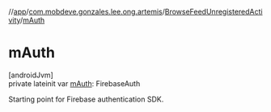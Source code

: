 //[app](../../../index.md)/[com.mobdeve.gonzales.lee.ong.artemis](../index.md)/[BrowseFeedUnregisteredActivity](index.md)/[mAuth](m-auth.md)

# mAuth

[androidJvm]\
private lateinit var [mAuth](m-auth.md): FirebaseAuth

Starting point for Firebase authentication SDK.
